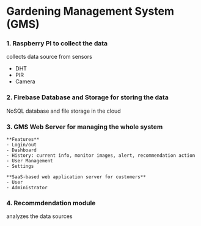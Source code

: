 # Gardening Management System (GMS)
### 1. Raspberry PI to collect the data
collects data source from sensors
- DHT
- PIR
- Camera
### 2. Firebase Database and Storage for storing the data
NoSQL database and file storage in the cloud
### 3. GMS Web Server for managing the whole system
	**Features**
	- Login/out
	- Dashboard
	- History: current info, monitor images, alert, recommendation action
	- User Management
	- Settings

	**SaaS-based web application server for customers**
	- User
	- Administrator
### 4. Recommdendation module
analyzes the data sources
